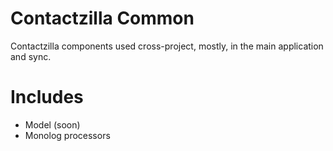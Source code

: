 Contactzilla Common
===================

Contactzilla components used cross-project, mostly, in the main application and sync.

# Includes

- Model (soon)
- Monolog processors
